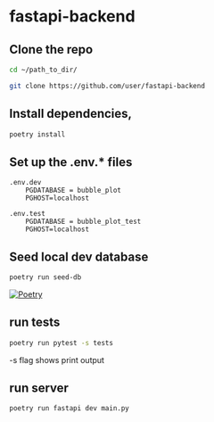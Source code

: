 # fastapi-backend

## Clone the repo
```bash
cd ~/path_to_dir/

git clone https://github.com/user/fastapi-backend
``` 
## Install dependencies, 
```bash
poetry install
```

## Set up the .env.* files
```
.env.dev
    PGDATABASE = bubble_plot
    PGHOST=localhost

.env.test
    PGDATABASE = bubble_plot_test
    PGHOST=localhost
```

## Seed local dev database


```bash
poetry run seed-db
```

[![Poetry](https://img.shields.io/endpoint?url=https://python-poetry.org/badge/v0.json)](https://python-poetry.org/)


## run tests
```bash
poetry run pytest -s tests
```

-s flag shows print output

## run server
```bash
poetry run fastapi dev main.py
```